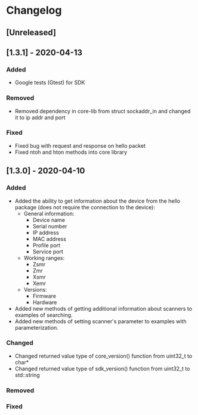 # Changelog

## [Unreleased]

## [1.3.1] - 2020-04-13
### Added
- Google tests (Gtest) for SDK

### Removed
- Removed dependency in core-lib from struct sockaddr_in and changed it to ip addr and port

### Fixed
- Fixed bug with request and response on hello packet
- Fixed ntoh and hton methods into core library

## [1.3.0] - 2020-04-10
### Added
- Added the ability to get information about the device from the hello package 
(does not require the connection to the device):
  - General information:
    * Device name
    * Serial number
    * IP address
    * MAC address
    * Profile port
    * Service port
  - Working ranges:
    * Zsmr
    * Zmr
    * Xsmr
    * Xemr
  - Versions:
    * Firmware
    * Hardware
- Added new methods of getting additional information about scanners to examples of searching.
- Added new methods of setting scanner's parameter to examples with parameterization.

### Changed
- Changed returned value type of core_version() function from uint32_t to char*
- Changed returned value type of sdk_version() function from uint32_t to std::string

### Removed

### Fixed